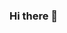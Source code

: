 ### Hi there 👋

<!--
**s-prokhorov/s-prokhorov** is a ✨ _special_ ✨ repository because its `README.md` (this file) appears on your GitHub profile.

Here are some ideas to get you started:

- 🔭 I’m currently working on home office. I am do not working in IT now, unfortunatelly.
- 🌱 I’m currently learning english, bulgarian and DevOps. :) Of course and Linux also.
- 👯 I’m looking to collaborate on system architecture of enterprise networks or PM.
- 🤔 I’m looking for help with finding interesting projects
- 📫 How to reach me: maybe e-mail. It is best for me.
-->
